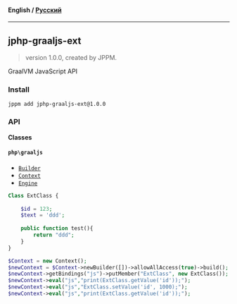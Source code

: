 #### **English** / [Русский](api-docs/README.ru.md)

---

## jphp-graaljs-ext
> version 1.0.0, created by JPPM.

GraalVM JavaScript API

### Install
```
jppm add jphp-graaljs-ext@1.0.0
```

### API
**Classes**

#### `php\graaljs`

- [`Builder`](https://github.com/FibonacciFox/jphp-graaljs-ext/tree/master/api-docs/classes/php/graaljs/Builder.md)
- [`Context`](https://github.com/FibonacciFox/jphp-graaljs-ext/tree/master/api-docs/classes/php/graaljs/Context.md)
- [`Engine`](https://github.com/FibonacciFox/jphp-graaljs-ext/tree/master/api-docs/classes/php/graaljs/Engine.md)

```php
Class ExtClass {
    
    $id = 123;
    $text = 'ddd';
    
    public function test(){
        return "ddd";
    }
}
```
```php
$Context = new Context();
$newContext = $Context->newBuilder([])->allowAllAccess(true)->build();
$newContext->getBindings("js")->putMember("ExtClass", new ExtClass());    
$newContext->eval("js","print(ExtClass.getValue('id'));");
$newContext->eval("js","ExtClass.setValue('id', 1000);");
$newContext->eval("js","print(ExtClass.getValue('id'));");
```
